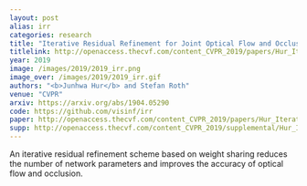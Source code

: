 ```yaml
---
layout: post
alias: irr
categories: research
title: "Iterative Residual Refinement for Joint Optical Flow and Occlusion Estimation"
titlelink: http://openaccess.thecvf.com/content_CVPR_2019/papers/Hur_Iterative_Residual_Refinement_for_Joint_Optical_Flow_and_Occlusion_Estimation_CVPR_2019_paper.pdf
year: 2019
image: /images/2019/2019_irr.png
image_over: /images/2019/2019_irr.gif
authors: "<b>Junhwa Hur</b> and Stefan Roth"
venue: "CVPR"
arxiv: https://arxiv.org/abs/1904.05290
code: https://github.com/visinf/irr
paper: http://openaccess.thecvf.com/content_CVPR_2019/papers/Hur_Iterative_Residual_Refinement_for_Joint_Optical_Flow_and_Occlusion_Estimation_CVPR_2019_paper.pdf
supp: http://openaccess.thecvf.com/content_CVPR_2019/supplemental/Hur_Iterative_Residual_Refinement_CVPR_2019_supplemental.pdf
---
```


An iterative residual refinement scheme based on weight sharing reduces the number of network parameters and improves the accuracy of optical flow and occlusion.
